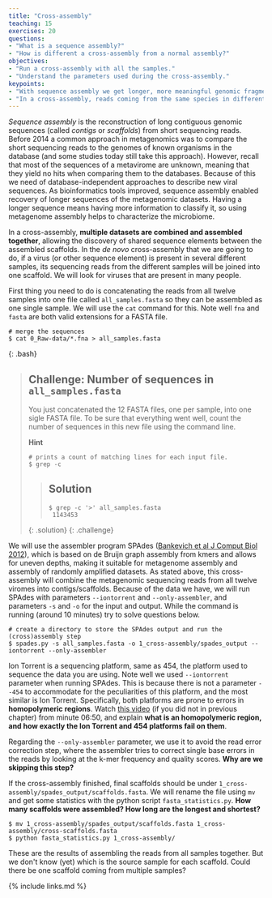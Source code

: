```yaml
---
title: "Cross-assembly"
teaching: 15
exercises: 20
questions:
- "What is a sequence assembly?"
- "How is different a cross-assembly from a normal assembly?"
objectives:
- "Run a cross-assembly with all the samples."
- "Understand the parameters used during the cross-assembly."
keypoints:
- "With sequence assembly we get longer, more meaningful genomic fragments from short sequencing reads."
- "In a cross-assembly, reads coming from the same species in different samples are merged into the same scaffold."
---
```


*Sequence assembly* is the reconstruction of long contiguous genomic sequences (called *contigs* or *scaffolds*) from short sequencing reads. Before 2014 a common approach in metagenomics was to compare the short sequencing reads to the genomes of known organisms in the database (and some studies today still take this approach). However, recall that most of the sequences of a metavirome are unknown, meaning that they yield no hits when comparing them to the databases. Because of this we need of database-independent approaches to describe new viral sequences. As bioinformatics tools improved, sequence assembly enabled recovery of longer sequences of the metagenomic datasets. Having a longer sequence means having more information to classify it, so using metagenome assembly helps to characterize the microbiome.

In a cross-assembly, **multiple datasets are combined and assembled together**, allowing the discovery of shared sequence elements between the assembled scaffolds. In the _de novo_ cross-assembly that we are going to do, if a virus (or other sequence element) is present in several different samples, its sequencing reads from the different samples will be joined into one scaffold. We will look for viruses that are present in many people.

First thing you need to do is concatenating the reads from all twelve samples into one file called `all_samples.fasta` so they can be assembled as one single sample. We will use the `cat` command for this. Note well `fna` and `fasta` are both valid extensions for a FASTA file.

~~~
# merge the sequences
$ cat 0_Raw-data/*.fna > all_samples.fasta
~~~
{: .bash}

> ## Challenge: Number of sequences in `all_samples.fasta`
> You just concatenated the 12 FASTA files, one per sample, into one sigle FASTA file. To be sure that everything went well, count the number of sequences in this new file using the command line.
>
>
> **Hint**
> ~~~
> # prints a count of matching lines for each input file.
> $ grep -c
> ~~~
>
> > ## Solution
> >
> >
> > ~~~
> > $ grep -c '>' all_samples.fasta
> >  1143453
> > ~~~
> {: .solution}
{: .challenge}


We will use the assembler program SPAdes ([Bankevich et al J Comput Biol 2012](https://www.ncbi.nlm.nih.gov/pmc/articles/PMC3342519/)), which is based on de Bruijn graph assembly from kmers and allows for uneven depths, making it suitable for metagenome assembly and assembly of randomly amplified datasets. As stated above, this cross-assembly will combine the metagenomic sequencing reads from all twelve viromes into contigs/scaffolds. Because of the data we have, we will run SPAdes with parameters `--iontorrent` and `--only-assembler`, and parameters `-s` and `-o` for the input and output. While the command is running (around 10 minutes) try to solve questions below.

~~~
# create a directory to store the SPAdes output and run the (cross)assembly step
$ spades.py -s all_samples.fasta -o 1_cross-assembly/spades_output --iontorrent --only-assembler
~~~

Ion Torrent is a sequencing platform, same as 454, the platform used to sequence the data you are using. Note well we used `--iontorrent` parameter when running SPAdes. This is because there is not a parameter `--454` to accommodate for the peculiarities of this platform, and the most similar is Ion Torrent. Specifically, both platforms are prone to errors in **homopolymeric regions**. Watch [this video](https://www.youtube.com/watch?v=sdxVDy0lSAE) (if you did not in previous chapter) from minute 06:50, and explain **what is an homopolymeric region, and how exactly the Ion Torrent and 454 platforms fail on them**.

Regarding the `--only-assembler` parameter, we use it to avoid the read error correction step, where the assembler tries to correct single base errors in the reads by looking at the k-mer frequency and quality scores. **Why are we skipping this step?**

If the cross-assembly finished, final scaffolds should be under `1_cross-assembly/spades_output/scaffolds.fasta`. We will rename the file using `mv` and get some statistics with the python script `fasta_statistics.py`. **How many scaffolds were assembled? How long are the longest and shortest?**

~~~
$ mv 1_cross-assembly/spades_output/scaffolds.fasta 1_cross-assembly/cross-scaffolds.fasta
$ python fasta_statistics.py 1_cross-assembly/
~~~

These are the results of assembling the reads from all samples together. But we don't know (yet) which is the source sample for each scaffold. Could there be one scaffold coming from multiple samples?

{% include links.md %}
